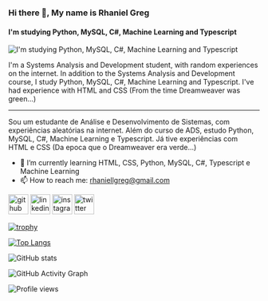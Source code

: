 ### Hi there 👋, My name is Rhaniel Greg
#### I'm studying Python, MySQL, C#, Machine Learning and Typescript
![I'm studying Python, MySQL, C#, Machine Learning and Typescript](https://i.imgur.com/Xiw0dmk.png)

I'm a Systems Analysis and Development student, with random experiences on the internet.
In addition to the Systems Analysis and Development course, I study Python, MySQL, C#, Machine Learning and Typescript.
I've had experience with HTML and CSS (From the time Dreamweaver was green...)
---------------- --------------------- ----------------
Sou um estudante de Análise e Desenvolvimento de Sistemas, com experiências aleatórias  na internet.
Além do curso de ADS, estudo Python, MySQL, C#, Machine Learning e Typescript.
Já tive experiências com HTML e CSS (Da epoca que o Dreamweaver era verde...)

- 🌱 I’m currently learning HTML, CSS, Python, MySQL, C#, Typescript e Machine Learning 
- 📫 How to reach me: rhaniellgreg@gmail.com 


[<img src='https://cdn.jsdelivr.net/npm/simple-icons@3.0.1/icons/github.svg' alt='github' height='40'>](https://github.com/rhanielgreg)  [<img src='https://cdn.jsdelivr.net/npm/simple-icons@3.0.1/icons/linkedin.svg' alt='linkedin' height='40'>](https://www.linkedin.com/in/rhanielgreg/)  [<img src='https://cdn.jsdelivr.net/npm/simple-icons@3.0.1/icons/instagram.svg' alt='instagram' height='40'>](https://www.instagram.com/rgpsgreg/)  [<img src='https://cdn.jsdelivr.net/npm/simple-icons@3.0.1/icons/twitter.svg' alt='twitter' height='40'>](https://twitter.com/rhanielgreg)  

[![trophy](https://github-profile-trophy.vercel.app/?username=rhanielgreg)](https://github.com/ryo-ma/github-profile-trophy)

[![Top Langs](https://github-readme-stats.vercel.app/api/top-langs/?username=rhanielgreg)](https://github.com/anuraghazra/github-readme-stats)

![GitHub stats](https://github-readme-stats.vercel.app/api?username=rhanielgreg&show_icons=true)  

![GitHub Activity Graph](https://activity-graph.herokuapp.com/graph?username=rhanielgreg)  

![Profile views](https://gpvc.arturio.dev/rhanielgreg)  
